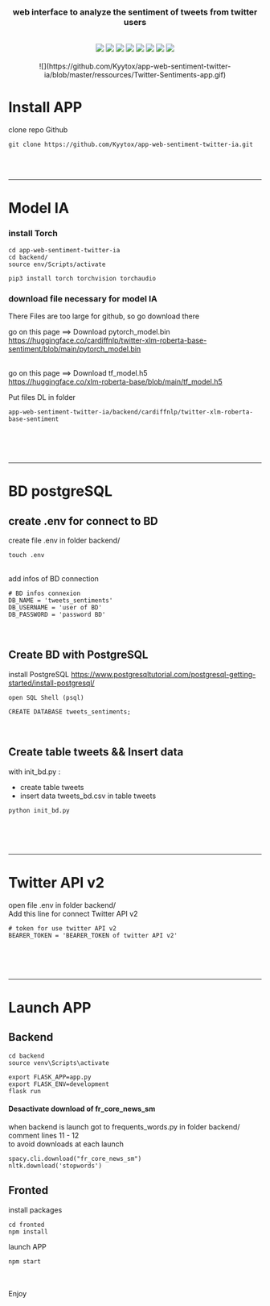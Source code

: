 <div id="header" align="center">
  <h3>web interface to analyze the sentiment of tweets from twitter users</h3>
  <br>
  <img src="https://img.shields.io/static/v1?label=&message=IA&color=red"/>
  <img src="https://img.shields.io/static/v1?label=&message=NLP&color=yellow"/>
  <img src="https://img.shields.io/static/v1?label=&message=Twitter-API-v2&color=blue"/>
  <img src="https://img.shields.io/static/v1?label=&message=Python&color=red"/>
  <img src="https://img.shields.io/static/v1?label=&message=JavaScript&color=yellowgreen"/>
  <img src="https://img.shields.io/static/v1?label=&message=React&color=blue"/>
  <img src="https://img.shields.io/static/v1?label=&message=Flask&color=lightgrey"/>
  <img src="https://img.shields.io/static/v1?label=&message=PostgreSQL&color=blue"/>
  <br>
  <br>
</div>

<div id="gif" align="center">
![](https://github.com/Kyytox/app-web-sentiment-twitter-ia/blob/master/ressources/Twitter-Sentiments-app.gif)
</div>



# Install APP

clone repo Github

```
git clone https://github.com/Kyytox/app-web-sentiment-twitter-ia.git
```

<br><br>

<hr>

# Model IA

### install Torch

```
cd app-web-sentiment-twitter-ia
cd backend/
source env/Scripts/activate

pip3 install torch torchvision torchaudio
```

### download file necessary for model IA

There Files are too large for github, so go download there

go on this page ==> Download pytorch_model.bin
<br>
https://huggingface.co/cardiffnlp/twitter-xlm-roberta-base-sentiment/blob/main/pytorch_model.bin
<br><br>

go on this page ==> Download tf_model.h5
<br>
https://huggingface.co/xlm-roberta-base/blob/main/tf_model.h5
<br>

Put files DL in folder

```
app-web-sentiment-twitter-ia/backend/cardiffnlp/twitter-xlm-roberta-base-sentiment
```

<br><br><br>

<hr>

# BD postgreSQL

## create .env for connect to BD

create file .env in folder backend/

```
touch .env
```

<br>
add infos of BD connection

```
# BD infos connexion
DB_NAME = 'tweets_sentiments'
DB_USERNAME = 'user of BD'
DB_PASSWORD = 'password BD'
```

<br>

## Create BD with PostgreSQL

install PostgreSQL
https://www.postgresqltutorial.com/postgresql-getting-started/install-postgresql/

```
open SQL Shell (psql)

CREATE DATABASE tweets_sentiments;
```

<br>

## Create table tweets && Insert data

with init_bd.py :

-   create table tweets
-   insert data tweets_bd.csv in table tweets

```
python init_bd.py
```

<br><br><br>

<hr>

# Twitter API v2

open file .env in folder backend/ <br>
Add this line for connect Twitter API v2

```
# token for use twitter API v2
BEARER_TOKEN = 'BEARER_TOKEN of twitter API v2'
```

<br><br><br>

<hr>

# Launch APP

## Backend

```
cd backend
source venv\Scripts\activate

export FLASK_APP=app.py
export FLASK_ENV=development
flask run
```

#### Desactivate download of fr_core_news_sm

when backend is launch got to frequents_words.py in folder backend/
<br>
comment lines 11 - 12
<br>
to avoid downloads at each launch

```
spacy.cli.download("fr_core_news_sm")
nltk.download('stopwords')
```

## Fronted

install packages

```
cd fronted
npm install
```

launch APP

```
npm start
```


<br><br>
Enjoy
